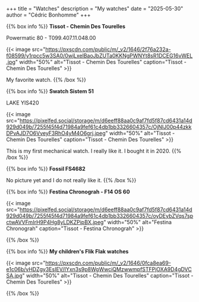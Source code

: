 +++
title = "Watches"
description = "My watches"
date = "2025-05-30"
author = "Cédric Bonhomme"
+++

{{% box info %}}
**Tissot - Chemin Des Tourelles**

Powermatic 80 - T099.407.11.048.00

{{< image src="https://pxscdn.com/public/m/_v2/1646/2f76a232a-f08599/y1rpcc5w3SA0/0wjLxelBaoJbZUTa0KKNgPWNYt8sR1DCEG16vWEL.jpg"
    width="50%"
    alt="Tissot - Chemin Des Tourelles"
    caption="Tissot - Chemin Des Tourelles" >}}

My favorite watch.
{{% /box %}}


{{% box info %}}
**Swatch Sistem 51**

LAKE YIS420  

{{< image src="https://pixelfed.social/storage/m/d6eeff88aa0c9af7fd5f87cd6431a14d929d049b/7255f45f4d71984a9fef61c4db1bb3326604357c/OjNIJ00p44zkkDPvAJD7O6VveyF3RhO4yM4O6grj.jpeg"
    width="50%"
    alt="Tissot - Chemin Des Tourelles"
    caption="Tissot - Chemin Des Tourelles" >}}

This is my first mechanical watch. I really like it.
I bought it in 2020.
{{% /box %}}

{{% box info %}}
**Fossil FS4682**

No picture yet and I do not really like it.
{{% /box %}}


{{% box info %}}
**Festina Chronograh - F14 OS 60**

{{< image src="https://pixelfed.social/storage/m/d6eeff88aa0c9af7fd5f87cd6431a14d929d049b/7255f45f4d71984a9fef61c4db1bb3326604357c/oyDEybZVqs7spctwAVVFmIrH9P4Hg8yLDKZPipBX.jpeg"
    width="50%"
    alt="Festina Chronograh"
    caption="Tissot - Festina Chronograh" >}}

{{% /box %}}


{{% box info %}}
**My children's Flik Flak watches**

{{< image src="https://pxscdn.com/public/m/_v2/1646/0fca8ea69-e1c06b/vHDZgy3EsIEV/IYxn3s9p8WgWwciQMzwwmpfSTFPjOXA9D4gDVCSA.jpg"
    width="50%"
    alt="Tissot - Chemin Des Tourelles"
    caption="Tissot - Chemin Des Tourelles" >}}

{{% /box %}}
